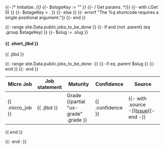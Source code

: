 {{- /*  Initialize. */}}
{{- $stageKey := "" }}
{{- /* Get params. */}}
{{- with (.Get 0) }}
  {{- $stageKey = . }}
{{- else }}
  {{- errorf "The %q shortcode requires a single positional argument."}}
{{- end }}

{{- range site.Data.public.jobs_to_be_done }}
{{- if and (not .parent) (eq .group $stageKey) }}
{{- $slug := .slug }}

#### {{ .short_jtbd }}

{{ .jtbd }}

<table>
    <thead>
        <tr>
          <th>Micro Job</th>
          <th>Job statement</th>
          <th>Maturity</th>
          <th>Confidence</th>
          <th>Source</th>
        </tr>
    </thead>
    <tbody>
        {{- range site.Data.public.jobs_to_be_done -}}
        {{- if eq .parent $slug }}
        <tr>
            <td>{{ .micro_job }}</td>
            <td>{{ .jtbd }}</td>
            <td><span class="badge text-bg-dark">Grade {{partial "ux-grade" .grade }}</span></td>
            <td>{{ .confidence }}</td>
            <td>{{- with .source -}}<a href="{{ . }}">Issue</a>{{- end -}}</td>
        </tr>
        {{- end }}
        {{- end }}
    </tbody>
</table>

{{ end }}

{{- end -}}

